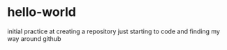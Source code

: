 # hello-world
initial practice at creating a repository
just starting to code and finding my way around github
